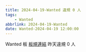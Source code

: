 ```yaml
---
title: 2024-04-19-Wanted 違規 0 人
tags:
    - Wanted
abbrlink: 2024-04-19-Wanted
date: Wanted-2024-04-19 12:00:00
---
```

Wanted 板 [板規連結](https://www.ptt.cc/bbs/Wanted/M.1608829773.A.D3B.html)
昨天違規 0 人
